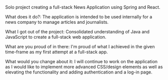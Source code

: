 Solo project creating a full-stack News Application using Spring and React.

What does it do?: The application is intended to be used internally for a news company to manage articles and journalists.

What I got out of the project: Consolidated understanding of Java and JavaScript to create a full-stack web application.

What are you proud of in there: I'm proud of what I achieved in the given time-frame as my first attempt at a full-stack app.

What would you change about it: I will continue to work on the application as I would like to implement more advanced CSS/design elements as well as elevating the functionality and adding authentication and a log-in page. 
